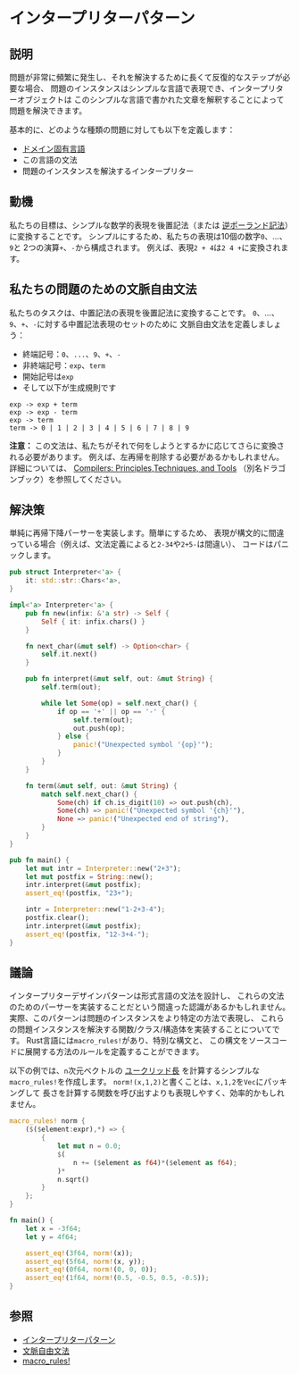 # インタープリターパターン

## 説明

問題が非常に頻繁に発生し、それを解決するために長くて反復的なステップが必要な場合、
問題のインスタンスはシンプルな言語で表現でき、インタープリターオブジェクトは
このシンプルな言語で書かれた文章を解釈することによって問題を解決できます。

基本的に、どのような種類の問題に対しても以下を定義します：

- [ドメイン固有言語](https://en.wikipedia.org/wiki/Domain-specific_language)
- この言語の文法
- 問題のインスタンスを解決するインタープリター

## 動機

私たちの目標は、シンプルな数学的表現を後置記法（または
[逆ポーランド記法](https://en.wikipedia.org/wiki/Reverse_Polish_notation)）に変換することです。
シンプルにするため、私たちの表現は10個の数字`0`、...、`9`と
2つの演算`+`、`-`から構成されます。
例えば、表現`2 + 4`は`2 4 +`に変換されます。

## 私たちの問題のための文脈自由文法

私たちのタスクは、中置記法の表現を後置記法に変換することです。
`0`、...、`9`、`+`、`-`に対する中置記法表現のセットのために
文脈自由文法を定義しましょう：

- 終端記号：`0`、`...`、`9`、`+`、`-`
- 非終端記号：`exp`、`term`
- 開始記号は`exp`
- そして以下が生成規則です

```ignore
exp -> exp + term
exp -> exp - term
exp -> term
term -> 0 | 1 | 2 | 3 | 4 | 5 | 6 | 7 | 8 | 9
```

**注意：** この文法は、私たちがそれで何をしようとするかに応じてさらに変換される必要があります。
例えば、左再帰を削除する必要があるかもしれません。詳細については、
[Compilers: Principles,Techniques, and Tools](https://en.wikipedia.org/wiki/Compilers:_Principles,_Techniques,_and_Tools)
（別名ドラゴンブック）を参照してください。

## 解決策

単純に再帰下降パーサーを実装します。簡単にするため、
表現が構文的に間違っている場合（例えば、文法定義によると`2-34`や`2+5-`は間違い）、
コードはパニックします。

```rust
pub struct Interpreter<'a> {
    it: std::str::Chars<'a>,
}

impl<'a> Interpreter<'a> {
    pub fn new(infix: &'a str) -> Self {
        Self { it: infix.chars() }
    }

    fn next_char(&mut self) -> Option<char> {
        self.it.next()
    }

    pub fn interpret(&mut self, out: &mut String) {
        self.term(out);

        while let Some(op) = self.next_char() {
            if op == '+' || op == '-' {
                self.term(out);
                out.push(op);
            } else {
                panic!("Unexpected symbol '{op}'");
            }
        }
    }

    fn term(&mut self, out: &mut String) {
        match self.next_char() {
            Some(ch) if ch.is_digit(10) => out.push(ch),
            Some(ch) => panic!("Unexpected symbol '{ch}'"),
            None => panic!("Unexpected end of string"),
        }
    }
}

pub fn main() {
    let mut intr = Interpreter::new("2+3");
    let mut postfix = String::new();
    intr.interpret(&mut postfix);
    assert_eq!(postfix, "23+");

    intr = Interpreter::new("1-2+3-4");
    postfix.clear();
    intr.interpret(&mut postfix);
    assert_eq!(postfix, "12-3+4-");
}
```

## 議論

インタープリターデザインパターンは形式言語の文法を設計し、
これらの文法のためのパーサーを実装することだという間違った認識があるかもしれません。
実際、このパターンは問題のインスタンスをより特定の方法で表現し、
これらの問題インスタンスを解決する関数/クラス/構造体を実装することについてです。
Rust言語には`macro_rules!`があり、特別な構文と、
この構文をソースコードに展開する方法のルールを定義することができます。

以下の例では、`n`次元ベクトルの
[ユークリッド長](https://en.wikipedia.org/wiki/Euclidean_distance)
を計算するシンプルな`macro_rules!`を作成します。
`norm!(x,1,2)`と書くことは、`x,1,2`を`Vec`にパッキングして
長さを計算する関数を呼び出すよりも表現しやすく、効率的かもしれません。

```rust
macro_rules! norm {
    ($($element:expr),*) => {
        {
            let mut n = 0.0;
            $(
                n += ($element as f64)*($element as f64);
            )*
            n.sqrt()
        }
    };
}

fn main() {
    let x = -3f64;
    let y = 4f64;

    assert_eq!(3f64, norm!(x));
    assert_eq!(5f64, norm!(x, y));
    assert_eq!(0f64, norm!(0, 0, 0));
    assert_eq!(1f64, norm!(0.5, -0.5, 0.5, -0.5));
}
```

## 参照

- [インタープリターパターン](https://en.wikipedia.org/wiki/Interpreter_pattern)
- [文脈自由文法](https://en.wikipedia.org/wiki/Context-free_grammar)
- [macro_rules!](https://doc.rust-lang.org/rust-by-example/macros.html)
